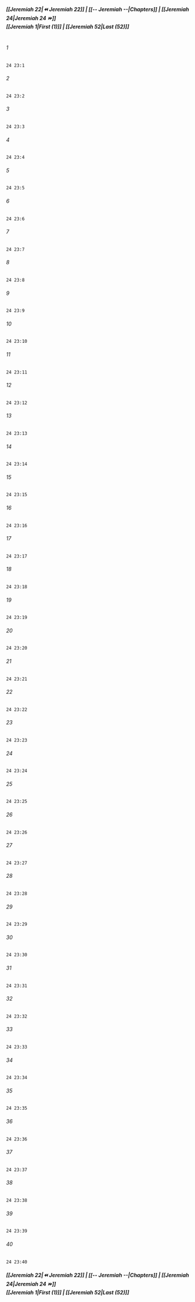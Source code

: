 
##### **[[Jeremiah 22|⏪ Jeremiah 22]] | [[-- Jeremiah --|Chapters]] | [[Jeremiah 24|Jeremiah 24 ⏩]]**<br>**[[Jeremiah 1|First (1)]] | [[Jeremiah 52|Last (52)]]**<br><br>

###### 1
``` verse
24 23:1
```
###### 2
``` verse
24 23:2
```
###### 3
``` verse
24 23:3
```
###### 4
``` verse
24 23:4
```
###### 5
``` verse
24 23:5
```
###### 6
``` verse
24 23:6
```
###### 7
``` verse
24 23:7
```
###### 8
``` verse
24 23:8
```
###### 9
``` verse
24 23:9
```
###### 10
``` verse
24 23:10
```
###### 11
``` verse
24 23:11
```
###### 12
``` verse
24 23:12
```
###### 13
``` verse
24 23:13
```
###### 14
``` verse
24 23:14
```
###### 15
``` verse
24 23:15
```
###### 16
``` verse
24 23:16
```
###### 17
``` verse
24 23:17
```
###### 18
``` verse
24 23:18
```
###### 19
``` verse
24 23:19
```
###### 20
``` verse
24 23:20
```
###### 21
``` verse
24 23:21
```
###### 22
``` verse
24 23:22
```
###### 23
``` verse
24 23:23
```
###### 24
``` verse
24 23:24
```
###### 25
``` verse
24 23:25
```
###### 26
``` verse
24 23:26
```
###### 27
``` verse
24 23:27
```
###### 28
``` verse
24 23:28
```
###### 29
``` verse
24 23:29
```
###### 30
``` verse
24 23:30
```
###### 31
``` verse
24 23:31
```
###### 32
``` verse
24 23:32
```
###### 33
``` verse
24 23:33
```
###### 34
``` verse
24 23:34
```
###### 35
``` verse
24 23:35
```
###### 36
``` verse
24 23:36
```
###### 37
``` verse
24 23:37
```
###### 38
``` verse
24 23:38
```
###### 39
``` verse
24 23:39
```
###### 40
``` verse
24 23:40
```

##### **[[Jeremiah 22|⏪ Jeremiah 22]] | [[-- Jeremiah --|Chapters]] | [[Jeremiah 24|Jeremiah 24 ⏩]]**<br>**[[Jeremiah 1|First (1)]] | [[Jeremiah 52|Last (52)]]**
